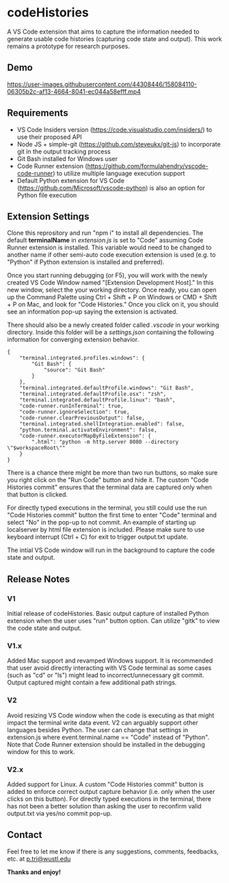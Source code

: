 # codeHistories

A VS Code extension that aims to capture the information needed to generate usable code histories (capturing code state and output). This work remains a prototype for research purposes.

## Demo

https://user-images.githubusercontent.com/44308446/158084110-06305b2c-af13-4664-8041-ec044a58efff.mp4

## Requirements

* VS Code Insiders version (https://code.visualstudio.com/insiders/) to use their proposed API
* Node JS + simple-git (https://github.com/steveukx/git-js) to incorporate git in the output tracking process
* Git Bash installed for Windows user
* Code Runner extension (https://github.com/formulahendry/vscode-code-runner) to utilize multiple language execution support
* Default Python extension for VS Code (https://github.com/Microsoft/vscode-python) is also an option for Python file execution

## Extension Settings

Clone this reprository and run "npm i" to install all dependencies. The default **terminalName** in *extension.js* is set to "Code" assuming Code Runner extension is installed. This variable would need to be changed to another name if other semi-auto code execution extension is used (e.g. to "Python" if Python extension is installed and preferred). 

Once you start running debugging (or F5), you will work with the newly created VS Code Window named "[Extension Development Host]." In this new window, select the your working directory. Once ready, you can open up the Command Palette using Ctrl + Shift + P on Windows or CMD + Shift + P on Mac, and look for "Code Histories." Once you click on it, you should see an information pop-up saying the extension is activated.

There should also be a newly created folder called *.vscode* in your working directory. Inside this folder will be a *settings.json* containing the following information for converging extension behavior.

```
{
    "terminal.integrated.profiles.windows": {
        "Git Bash": {
            "source": "Git Bash"
        }
    },
    "terminal.integrated.defaultProfile.windows": "Git Bash",
    "terminal.integrated.defaultProfile.osx": "zsh",
    "terminal.integrated.defaultProfile.linux": "bash",
    "code-runner.runInTerminal": true,
    "code-runner.ignoreSelection": true,
    "code-runner.clearPreviousOutput": false,
    "terminal.integrated.shellIntegration.enabled": false,
    "python.terminal.activateEnvironment": false,
    "code-runner.executorMapByFileExtension": {
        ".html": "python -m http.server 8080 --directory \"$workspaceRoot\""
    }
}
```

There is a chance there might be more than two run buttons, so make sure you right click on the "Run Code" button and hide it. The custom "Code Histories commit" ensures that the terminal data are captured only when that button is clicked. 

For directly typed executions in the terminal, you still could use the run "Code Histories commit" button the first time to enter "Code" terminal and select "No" in the pop-up to not commit. An example of starting up localserver by html file extension is included. Please make sure to use keyboard interrupt (Ctrl + C) for exit to trigger output.txt update.

The intial VS Code window will run in the background to capture the code state and output.

## Release Notes

### V1

Initial release of codeHistories. Basic output capture of installed Python extension when the user uses "run" button option. Can utilize "gitk" to view the code state and output.

### V1.x

Added Mac support and revamped Windows support. It is recommended that user avoid directly interacting with VS Code terminal as some cases (such as "cd" or "ls") might lead to incorrect/unnecessary git commit. Output captured might contain a few additional path strings.

### V2

Avoid resizing VS Code window when the code is executing as that might impact the terminal write data event. V2 can arguably support other languages besides Python. The user can change that settings in extension.js where event.terminal.name == "Code" instead of "Python". Note that Code Runner extension should be installed in the debugging window for this to work.

### V2.x

Added support for Linux. A custom "Code Histories commit" button is added to enforce correct output capture behavior (i.e. only when the user clicks on this button). For directly typed executions in the terminal, there has not been a better solution than asking the user to reconfirm valid output.txt via yes/no commit pop-up.

## Contact

Feel free to let me know if there is any suggestions, comments, feedbacks, etc. at p.tri@wustl.edu

**Thanks and enjoy!**
